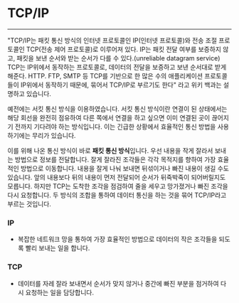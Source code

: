 # TCP/IP
---
"TCP/IP는 패킷 통신 방식의 인터넷 프로토콜인 IP(인터넷 프로토콜)와 전송 조절 프로토콜인 TCP(전송 제어 프로토콜)로 이루어져 있다. IP는 패킷 전달 여부를 보증하지 않고, 패킷을 보낸 순서와 받는 순서가 다를 수 있다.(unreliable datagram service) TCP는 IP위에서 동작하는 프로토콜로, 데이터의 전달을 보증하고 보낸 순서대로 받게 해준다. HTTP. FTP, SMTP 등 TCP를 기반으로 한 많은 수의 애플리케이션 프로토콜들이 IP위에서 동작하기 때문에, 묶어서 TCP/IP로 부르기도 한다" 라고 위키 백과는 설명하고 있습니다.

예전에는 서킷 통신 방식을 이용하였습니다. 서킷 통신 방식이란 연결이 된 상태에서는 해당 회선을 완전히 점유하여 다른 쪽에서 연결을 하고 싶으면 이미 연결된 곳이 끊어지기 전까지 기다려야 하는 방식입니다. 이는 긴급한 상황에서 효율적인 통신 방법을 사용하기에는 무리가 있습니다. 

이를 위해 나온 통신 방식이 바로 **패킷 통신 방식**입니다. 
우선 내용을 작게 잘라서 보내는 방법으로 정보를 전달합니다. 잘게 잘라진 조각들은 각각 목적지를 향하여 가장 효율적인 방법으로 이동합니다. 내용을 잘게 나눠 보내면 뒤섞이거나 빠진 내용이 생길 수도 있습니다. 앞의 내용보다 뒤의 내용이 먼저 전달되어 순서가 뒤죽박죽이 되어버릴지도 모릅니다. 하지만 TCP는 도착한 조각을 점검하여 줄을 세우고 망가졌거나 빠진 조각을 다시 요청합니다. 두 방식의 조합을 통하여 데이터 통신을 하는 것을 묶어 TCP/IP라고 부르는 것입니다.

### IP
- 복잡한 네트워크 망을 통하여 가장 효율적인 방법으로 데이터의 작은 조각들을 되도록 빨리 보내는 일을 합니다.

### TCP
- 데이터를 자레 잘라 보내면서 순서가 맞지 않거나 중간에 빠진 부분을 점거하여 다시 요청하는 일을 담당합니다. 